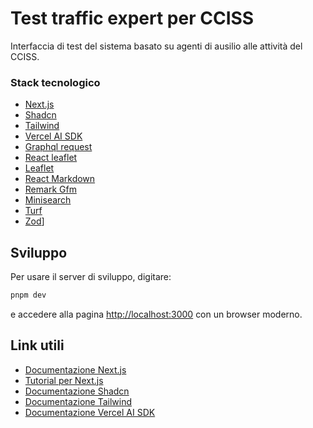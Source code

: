 # Test traffic expert per CCISS

Interfaccia di test del sistema basato su agenti di ausilio alle 
attività del CCISS.

### Stack tecnologico

- [Next.js](https://nextjs.org)
- [Shadcn](https://ui.shadcn.com/)
- [Tailwind](https://tailwindcss.com/)
- [Vercel AI SDK](https://sdk.vercel.ai)
- [Graphql request](https://github.com/graffle-js/graffle)
- [React leaflet](https://react-leaflet.js.org/)
- [Leaflet](https://leafletjs.com/)
- [React Markdown](https://github.com/remarkjs/react-markdown)
- [Remark Gfm](https://github.com/remarkjs/remark-gfm)
- [Minisearch](https://lucaong.github.io/minisearch/)
- [Turf](https://turfjs.org/)
- [Zod](https://zod.dev/)]

## Sviluppo

Per usare il server di sviluppo, digitare:

```bash
pnpm dev
```

e accedere alla pagina [http://localhost:3000](http://localhost:3000) con un browser moderno.

## Link utili

- [Documentazione Next.js](https://nextjs.org/docs)
- [Tutorial per Next.js](https://nextjs.org/learn)
- [Documentazione Shadcn](https://ui.shadcn.com/docs)
- [Documentazione Tailwind](https://tailwindcss.com/docs)
- [Documentazione Vercel AI SDK](https://sdk.vercel.ai/docs/)
